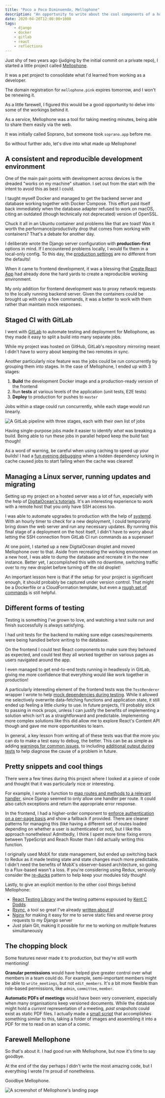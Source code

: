 ```yaml
---
title: "Poco a Poco Diminuendo, Mellophone"
description: "An opportunity to write about the cool components of a hobby project"
date: 2020-04-20T12:00:00+1000
tags:
    - django
    - docker
    - gitlab
    - react
    - reflections
---
```


Just shy of two years ago (judging by the initial commit on a private repo), I started a little project called [Mellophone](https://github.com/nchlswhttkr/mellophone).

It was a pet project to consolidate what I'd learned from working as a developer.

The domain registration for `mellophone.pink` expires tomorrow, and I won't be renewing it.

As a little farewell, I figured this would be a good opportunity to delve into some of the workings behind it.

<!--more-->

As a service, Mellophone was a tool for taking meeting minutes, being able to share them easily via the web.

It was initially called Soprano, but someone took `soprano.app` before me.

So without further ado, let's dive into what made up Mellophone!

## A consistent and reproducible development environment

One of the main pain points with development across devices is the dreaded "works on my machine" situation. I set out from the start with the intent to avoid this as best I could.

I taught myself Docker and managed to get the backend server and database working together with Docker Compose. This effort paid itself back immediately when the database adapter refused to work on macOS, citing an outdated (though technically not deprecated) version of OpenSSL.

Chuck it all in an Ubuntu container and problems like that are toast! Was it worth the performance/productivity drop that comes from working with containers? That's a debate for another day.

I deliberate wrote the Django server configuration with **production-first** options in mind. If I encountered problems locally, I would fix them in a local-only config. To this day, the [production settings](https://github.com/nchlswhttkr/mellophone/blob/master/mellophone/mellophone/settings_production.py) are no different from the defaults!

When it came to frontend development, it was a blessing that [Create React App](https://create-react-app.dev) had already done the hard yards to create a reproducible working environment.

My only addition for frontend development was to proxy network requests to the locally running backend server. Given the containers could be brought up with only a few commands, it was a better to work with them rather than maintain mock responses.

## Staged CI with GitLab

I went with [GitLab](https://gitlab.com) to automate testing and deployment for Mellophone, as they made it easy to split a build into many separate jobs.

While my project was hosted on GitHub, GitLab's repository mirroring meant I didn't have to worry about keeping the two remotes in sync.

Another particularly nice feature was the jobs could be run concurrently by grouping them into stages. In the case of Mellophone, I ended up with 3 stages:

1. **Build** the development Docker image and a production-ready version of the frontend
1. Run **tests** at various levels of the application (unit tests, E2E tests)
1. **Deploy** to production for pushes to `master`

Jobs within a stage could run concurrently, while each stage would run linearly.

![A GitLab pipeline with three stages, each with their own list of jobs](./gitlab-staged-pipeline.png)

Having single-purpose jobs made it easier to identify _what_ was breaking a build. Being able to run these jobs in parallel helped keep the build fast though!

As a word of warning, be careful when using caching to speed up your builds! I had a [fun evening debugging](https://github.com/nchlswhttkr/mellophone/commit/68df093cf96fcc0f5560db3729656f03bd747923) when a hidden dependency lurking in cache caused jobs to start failing when the cache was cleared!

## Managing a Linux server, running updates and migrating

Setting up my project on a hosted server was a lot of fun, especially with the help of [DigitalOcean's tutorials](https://www.digitalocean.com/community/tutorials/how-to-set-up-django-with-postgres-nginx-and-gunicorn-on-ubuntu-18-04). It's an interesting experience to work with a remote host that you only have SSH access too.

I was able to automate upgrades to production with the help of [systemd](https://github.com/systemd/systemd). With an hourly timer to check for a new deployment, I could temporarily bring down the web server and run any necessary updates. By running this final stage of a deployment on the host itself, I didn't have to worry about letting the SSH connection from GitLab CI run commands as a superuser!

At one point, I started up a new DigitalOcean droplet and moved Mellophone over to that. Aside from recreating the working environment on a new host, I was able to dump the database and recreate it in the new instance. Better yet, I accomplished this with no downtime, switching traffic over to my new droplet before turning off the old droplet!

An important lesson here is that if the setup for your project is significant enough, it should probably be captured under version control. That might be a Dockerfile or a CloudFormation template, but even a [rough set of commands](https://github.com/nchlswhttkr/mellophone/blob/master/scripts/set-up-mellophone.sh) is still helpful.

## Different forms of testing

Testing is something I've grown to love, and watching a test suite run and finish successfully is always satisfying.

I had unit tests for the backend to making sure edge cases/requirements were being handled before writing to the database.

On the frontend I could test React components to make sure they behaved as expected, and could test they all worked together on various pages as users navigated around the app.

I even managed to get end-to-end tests running in headlessly in GitLab, giving me more confidence that everything would like work together in production!

A particularly interesting element of the frontend tests was the `TestRenderer` wrapper I wrote to help [mock dependencies during testing](https://github.com/nchlswhttkr/mellophone/blob/master/mellophone/frontend/src/utils/TestRenderer.tsx). While it allowed me selectively overwrite data-fetching functions and application state, it still ended up feeling a little clunky to use. In future projects, I'll probably stick to passing in mock props, unless I can justify the benefits of implementing a solution which isn't as a straightforward and predictable. Implementing more complex solutions like this did allow me to explore React's Content API though and gave me more opportunities to learn.

In general, a key lesson from writing all of these tests was that the more you can do to make a test easy to debug, the better. This can be as simple as adding [warnings for common issues](https://github.com/nchlswhttkr/mellophone/blob/master/mellophone/frontend/src/setupTests.js#L4), to including [additional output during tests](https://github.com/nchlswhttkr/mellophone/blob/master/mellophone/e2e.py#L40) to help diagnose the cause of a problem in future.

## Pretty snippets and cool things

There were a few times during this project where I looked at a piece of code and thought that it was particularly nice or interesting.

For example, I wrote a function to [map routes and methods to a relevant handler](https://github.com/nchlswhttkr/mellophone/blob/master/mellophone/backend/urls.py#L27), since Django seemed to only allow one handler per route. It could also catch exceptions and return the appropriate error response.

In the frontend, I had a higher-order component to [enforce authentication on a per-page basis](https://github.com/nchlswhttkr/mellophone/blob/master/mellophone/frontend/src/utils/requireAuthentication.tsx) and show a fallback if provided. There are cleaner patterns for managing this (like having a different set of routes loaded depending on whether a user is authenticated or not), but I like this approach nonetheless! Admittedly, I think I spent more time fixing errors between TypeScript and Reach Router than I did actually writing this function.

I originally used MobX for state management, but ended up switching back to Redux as it made testing state and state changes much more predictable. I didn't need the benefits of MobX's observer-based architecture, so going to a Flux-based wasn't a loss. If you're considering using Redux, seriously consider the [re-ducks](https://github.com/erikras/ducks-modular-redux) pattern to help keep your modules tidy though!

Lastly, to give an explicit mention to the other cool things behind Mellophone:

-   [React Testing Library](https://github.com/testing-library/react-testing-library) and the testing patterns espoused by [Kent C Dodds](https://kentcdodds.com)
-   [Rsync](https://rsync.samba.org/), a tool so great I've already [written about it](../a-pretty-little-bit-of-rsync/)!
-   [Nginx](https://nginx.org/en/) for making it easy for me to serve static files and reverse proxy requests to my Django server
-   Just plain Git, making it possible for me to working on multiple features simultaneously

## The chopping block

Some features never made it to production, but they're still worth mentioning!

**Granular permissions** would have helped give greater control over what members in a team could do. For example, semi-important members might be able to `write_meetings`, but not `edit_members`. It's a bit more flexible than role-based permissions, like `admin`, `committee`, `member`.

**Automatic PDFs of meetings** would have been very convenient, especially when many organisations keep versioned documents. While the database might hold a _current_ representation of a meeting, _past snapshots_ could exist as static PDF files. I actually made a [small script](https://gist.github.com/nchlswhttkr/f0cec08eedb4d8482ef92829a9a5c1b9) that accomplishes something similar to this, taking a folder of images and assembling it into a PDF for me to read on an scan of a comic.

## Farewell Mellophone

So that's about it. I had good run with Mellophone, but now it's time to say goodbye.

At the end of the day perhaps I didn't write the most amazing code, but I everything I wrote I'm proud of nonetheless.

Goodbye Mellophone.

![A screenshot of Mellophone's landing page](./mellophone.png)
